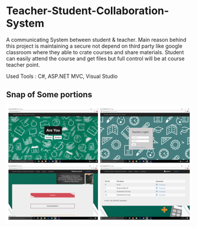 # Teacher-Student-Collaboration-System

A communicating System between student & teacher. 
Main reason behind this project is maintaining a secure not depend on third party like google classroom where they able to 
crate courses and share materials. Student can easily attend the course and get files but full control will be at course teacher point.

Used Tools : C#, ASP.NET MVC, Visual Studio

<h2>Snap of Some portions</h2>

![](screenshot.jpg)
